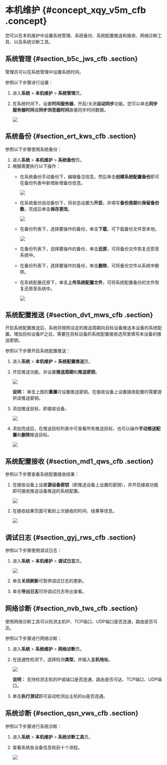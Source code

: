 # 本机维护 {#concept_xqy_v5m_cfb .concept}

您可以在本机维护中设置系统管理、系统备份、系统配置推送和接收、网络诊断工具、以及系统诊断工具。

## 系统管理 {#section_b5c_jws_cfb .section}

管理员可以在系统管理中设置系统时间。

参照以下步骤进行设置：

1.  进入**系统** \> **本机维护** \> **系统管理**页。
2.  在系统时间下，设置**时间服务器**，开启/关闭**自动同步**功能。您可以单击**同步服务器时间**或**同步浏览器时间**直接同步时间数据。

    ![](http://static-aliyun-doc.oss-cn-hangzhou.aliyuncs.com/assets/img/18873/153673936310689_zh-CN.png)


## 系统备份 {#section_ert_kws_cfb .section}

参照以下步骤使用系统备份：

1.  进入**系统** \> **本机维护** \> **系统备份**页。
2.  根据需要执行以下操作：
    -   在系统备份手动备份下，编辑备注信息，然后单击**创建系统配置备份**即可在备份列表中新增新增备份信息。

        ![](http://static-aliyun-doc.oss-cn-hangzhou.aliyuncs.com/assets/img/18873/153673936310691_zh-CN.png)

    -   在系统备份自动备份下，将状态设置为**开启**，并填写**备份周期**和**保留备份数**，完成后单击**保存更改**。

        ![](http://static-aliyun-doc.oss-cn-hangzhou.aliyuncs.com/assets/img/18873/153673936310692_zh-CN.png)

    -   在备份列表下，选择要操作的备份，单击**下载**，可下载备份文件至本地。

        ![](http://static-aliyun-doc.oss-cn-hangzhou.aliyuncs.com/assets/img/18873/153673936310693_zh-CN.png)

    -   在备份列表下，选择要操作的备份，单击**还原**，可将备份文件恢复还原至系统中。
    -   在备份列表下，选择要操作的备份，单击**删除**，可将备份文件从系统中删除。
    -   在系统配置还原下，单击**上传系统配置文件**，可将系统配置备份的文件恢复还原至系统中。

        ![](http://static-aliyun-doc.oss-cn-hangzhou.aliyuncs.com/assets/img/18873/153673936310694_zh-CN.png)


## 系统配置推送 {#section_dvt_mws_cfb .section}

开启系统配置推送后，系统将按照设定的推送周期向目标设备推送本设备的系统配置。增加目标设备IP之后，需要在目标设备的系统配置接收选项里填写本设备的推送密钥。

参照以下步骤开启系统配置推送：

1.  进入**系统** \> **本机维护** \> **系统配置推送**页。
2.  开启推送功能，并设置**推送周期**和**推送密钥**。

    ![](http://static-aliyun-doc.oss-cn-hangzhou.aliyuncs.com/assets/img/18873/153673936310695_zh-CN.png)

    **说明：** 单击上图的**重置**可设置推送密钥。在接收设备上设置接收配置时需要提供该推送密钥。

3.  添加推送目标，即接收设备。

    ![](http://static-aliyun-doc.oss-cn-hangzhou.aliyuncs.com/assets/img/18873/153673936310696_zh-CN.png)

4.  添加完成后，在推送目标列表中可查看所有推送目标，也可以操作**手动推送配置**和**删除**推送目标。

    ![](http://static-aliyun-doc.oss-cn-hangzhou.aliyuncs.com/assets/img/18873/153673936310697_zh-CN.png)


## 系统配置接收 {#section_md1_qws_cfb .section}

参照以下步骤查看系统配置接收结果：

1.  在接收设备上设置**源设备密钥**（即推送设备上设置的密钥），并开启接收功能即可接收推送设备推送的系统配置。

    ![](http://static-aliyun-doc.oss-cn-hangzhou.aliyuncs.com/assets/img/18873/153673936310698_zh-CN.png)

2.  在接收结果页面可看到上次接收的时间、结果等信息。

    ![](http://static-aliyun-doc.oss-cn-hangzhou.aliyuncs.com/assets/img/18873/153673936410699_zh-CN.png)


## 调试日志 {#section_gyj_rws_cfb .section}

参照以下步骤使用调试日志：

1.  进入**系统** \> **本机维护** \> **调试日志**页。

    ![](http://static-aliyun-doc.oss-cn-hangzhou.aliyuncs.com/assets/img/18873/153673936410700_zh-CN.png)

2.  单击**关闭刷新**可暂停调试日志的更新。
3.  单击**导出日志**可将调试日志导出查看。

## 网络诊断 {#section_nvb_tws_cfb .section}

使用网络诊断工具可以检测主机IP、TCP端口、UDP端口是否连通，路由是否可达。

参照以下步骤进行网络诊断：

1.  进入**系统** \> **系统维护** \> **网络诊断**页。
2.  在连通性检测下，选择检测**类型**，并输入**主机地址**。

    ![](http://static-aliyun-doc.oss-cn-hangzhou.aliyuncs.com/assets/img/18873/153673936410701_zh-CN.png)

    **说明：** 支持检测主机的IP或端口是否连通、路由是否可达、TCP端口、UDP端口。

3.  单击**执行测试**即可自动检测出主机的ip是否连通。

## 系统诊断 {#section_qsn_vws_cfb .section}

参照以下步骤进行系统诊断：

1.  进入**系统** \> **本机维护** \> **系统诊断工具**页。
2.  查看系统各设备信息和前十个进程。

    ![](http://static-aliyun-doc.oss-cn-hangzhou.aliyuncs.com/assets/img/18873/153673936410702_zh-CN.png)


